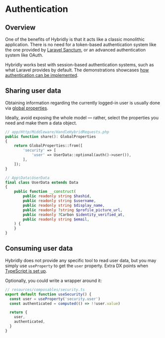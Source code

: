 # Authentication

## Overview

One of the benefits of Hybridly is that it acts like a classic monolithic application. There is no need for a token-based authentication system like the one provided by [Laravel Sanctum](https://laravel.com/docs/9.x/sanctum), or an advanced authentication system like OAuth.

Hybridly works best with session-based authentication systems, such as what Laravel provides by default. The demonstrations showcases [how authentication can be implemented](https://github.com/hybridly/demo/blob/main/app/Http/Controllers/Security/AuthenticationController.php).

## Sharing user data

Obtaining information regarding the currently logged-in user is usually done via [global properties](./global-properties.md). 

Ideally, avoid exposing the whole model — rather, select the properties you need and make them a data object.

```php
// app/Http/Middleware/HandleHybridRequests.php
public function share(): GlobalProperties
{
    return GlobalProperties::from([
        'security' => [
            'user' => UserData::optional(auth()->user()),
        ],
    ]);
}

// App\Data\UserData
final class UserData extends Data
{
    public function __construct(
        public readonly string $hashid,
        public readonly string $username,
        public readonly string $display_name,
        public readonly ?string $profile_picture_url,
        public readonly ?Carbon $identity_verified_at,
        public readonly string $email,
    ) {
    }
}
```

## Consuming user data

Hybridly does not provide any specific tool to read user data, but you may simply use `useProperty` to get the `user` property. Extra DX points when [TypeScript is set up](./installation.md#typescript-support). 

Optionally, you could write a wrapper around it:

```ts
// resources/composables/security.ts
export default function useSecurity() {
  const user = useProperty('security.user')
  const authenticated = computed(() => !!user.value)

  return {
    user,
    authenticated,
  }
}
```
